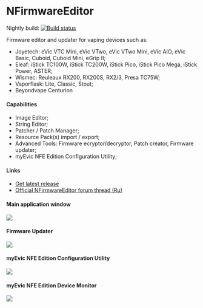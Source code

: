 # NFirmwareEditor

Nightly build: [![Build status](https://ci.appveyor.com/api/projects/status/github/TBXin/NFirmwareEditor?branch=master&svg=true)](https://ci.appveyor.com/project/TBXin/NFirmwareEditor/branch/master/artifacts)

Firmware editor and updater for vaping devices such as:

* Joyetech: eVic VTC Mini, eVic VTwo, eVic VTwo Mini, eVic AIO, eVic Basic, Cuboid, Cuboid Mini, eGrip II;
* Eleaf: iStick TC100W, iStick TC200W, iStick Pico, iStick Pico Mega, iStick Power, ASTER;
* Wismec: Reuleaux RX200, RX200S, RX2/3, Presa TC75W;
* Vaporflask: Lite, Classic, Stout;
* Beyondvape Centurion

#### Сapabilities
* Image Editor;
* String Editor;
* Patcher / Patch Manager;
* Resource Pack(s) import / export;
* Advanced Tools: Firmware ecryptor/decryptor, Patch creator, Firmware updater;
* myEvic NFE Edition Configuration Utility;

#### Links
* [Get latest release](https://github.com/TBXin/NFirmwareEditor/releases)
* [Official NFirmwareEditor forum thread (Ru)](http://www.ecigtalk.ru/forum/f16/t101098.html)

#### Main application window
![](http://i.imgur.com/vQqZ1Eg.png)

#### Firmware Updater
![](http://i.imgur.com/ZrKCvPb.png)

#### myEvic NFE Edition Configuration Utility
![](http://i.imgur.com/V6HT1Go.png)

#### myEvic NFE Edition Device Monitor
![](http://i.imgur.com/UeoFDLu.png)
